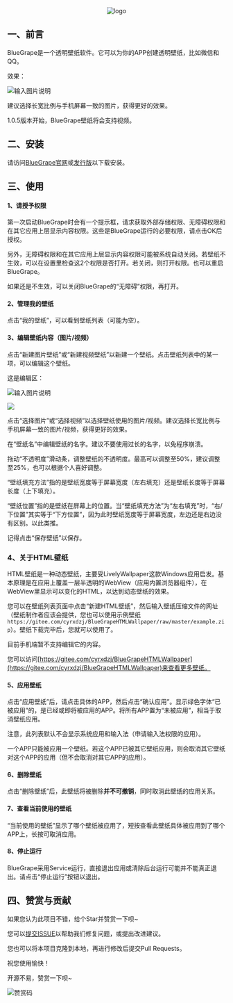 <div align="center"><img src="https://gitee.com/cyrxdzj/BlueGrape/raw/master/icon/logo.png" alt="logo"></div>

## 一、前言

BlueGrape是一个透明壁纸软件。它可以为你的APP创建透明壁纸，比如微信和QQ。

效果：

![输入图片说明](doc_images/01.png)

建议选择长宽比例与手机屏幕一致的图片，获得更好的效果。

1.0.5版本开始，BlueGrape壁纸将会支持视频。

## 二、安装

请访问[BlueGrape官网](https://cyrxdzj.github.io/BlueGrapeWeb/)或[发行版](https://gitee.com/cyrxdzj/BlueGrape/releases)以下载安装。

## 三、使用

#### 1、请授予权限

第一次启动BlueGrape时会有一个提示框，请求获取外部存储权限、无障碍权限和在其它应用上层显示内容权限。这些是BlueGrape运行的必要权限，请点击OK后授权。

另外，无障碍权限和在其它应用上层显示内容权限可能被系统自动关闭。若壁纸不生效，可以在设置里检查这2个权限是否打开。若关闭，则打开权限。也可以重启BlueGrape。

如果还是不生效，可以关闭BlueGrape的“无障碍”权限，再打开。

#### 2、管理我的壁纸

点击“我的壁纸”，可以看到壁纸列表（可能为空）。

#### 3、编辑壁纸内容（图片/视频）

点击“新建图片壁纸”或“新建视频壁纸”以新建一个壁纸。点击壁纸列表中的某一项，可以编辑这个壁纸。

这是编辑区：

![输入图片说明](doc_images/02.png)

![](doc_images/03.png)

点击“选择图片”或“选择视频”以选择壁纸使用的图片/视频。建议选择长宽比例与手机屏幕一致的图片/视频，获得更好的效果。

在“壁纸名”中编辑壁纸的名字。建议不要使用过长的名字，以免程序崩溃。

拖动“不透明度”滑动条，调整壁纸的不透明度。最高可以调整至50%，建议调整至25%，也可以根据个人喜好调整。

“壁纸填充方法”指的是壁纸宽度等于屏幕宽度（左右填充）还是壁纸长度等于屏幕长度（上下填充）。

“壁纸位置”指的是壁纸在屏幕上的位置。当“壁纸填充方法”为“左右填充”时，“右/下位置”其实等于“下方位置”，因为此时壁纸宽度等于屏幕宽度，左边还是右边没有区别。以此类推。

记得点击“保存壁纸”以保存。

### 4、关于HTML壁纸

HTML壁纸是一种动态壁纸，主要受LivelyWallpaper这款Windows应用启发。基本原理是在应用上覆盖一层半透明的WebView（应用内置浏览器组件），在WebView里显示可以变化的HTML，以达到动态壁纸的效果。

您可以在壁纸列表页面中点击“新建HTML壁纸”，然后输入壁纸压缩文件的网址（壁纸制作者应该会提供，您也可以使用示例壁纸`https://gitee.com/cyrxdzj/BlueGrapeHTMLWallpaper/raw/master/example.zip`）。壁纸下载完毕后，您就可以使用了。

目前手机端暂不支持编辑它的内容。

您可以访问[https://gitee.com/cyrxdzj/BlueGrapeHTMLWallpaper](https://gitee.com/cyrxdzj/BlueGrapeHTMLWallpaper)来查看更多壁纸。

#### 5、应用壁纸

点击“应用壁纸”后，请点击具体的APP，然后点击“确认应用”。显示绿色字体“已被应用”的，是已经或即将被应用的APP。将所有APP置为“未被应用”，相当于取消壁纸应用。

注意，此列表默认不会显示系统应用和输入法（申请输入法权限的应用）。

一个APP只能被应用一个壁纸。若这个APP已被其它壁纸应用，则会取消其它壁纸对这个APP的应用（但不会取消对其它APP的应用）。

#### 6、删除壁纸

点击“删除壁纸”后，此壁纸将被删除**并不可撤销**，同时取消此壁纸的应用关系。

#### 7、查看当前使用的壁纸

“当前使用的壁纸”显示了哪个壁纸被应用了，短按查看此壁纸具体被应用到了哪个APP上，长按可取消应用。

#### 8、停止运行

BlueGrape采用Service运行，直接退出应用或清除后台运行可能并不能真正退出。请点击“停止运行”按钮以退出。

## 四、赞赏与贡献

如果您认为此项目不错，给个Star并赞赏一下呗~

您可以[提交ISSUE](https://gitee.com/cyrxdzj/BlueGrape/issues)以帮助我们修复问题，或提出改进建议。

您也可以将本项目克隆到本地，再进行修改后提交Pull Requests。

祝您使用愉快！

开源不易，赞赏一下呗~

![赞赏码](https://images.gitee.com/uploads/images/2021/0717/205650_6249d470_7354699.png "屏幕截图.png")
